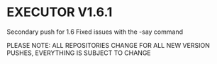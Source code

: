 # EXECUTOR V1.6.1
Secondary push for 1.6
Fixed issues with the -say command

PLEASE NOTE: ALL REPOSITORIES CHANGE FOR ALL NEW VERSION PUSHES, EVERYTHING IS SUBJECT TO CHANGE
